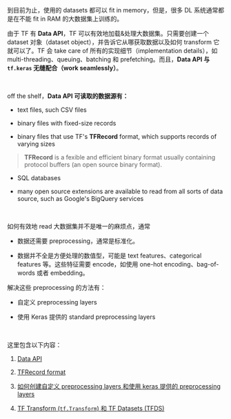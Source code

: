 到目前为止，使用的 datasets 都可以 fit in memory，但是，很多 DL 系统通常都是在不能 fit in RAM 的大数据集上训练的。

由于 TF 有 **Data API**，TF 可以有效地加载&处理大数据集。只需要创建一个 dataset 对象（dataset object），并告诉它从哪获取数据以及如何 transform 它就可以了。TF 会 take care of 所有的实现细节（implementation details），如 multi-threading、queuing、batching 和 prefetching。而且，**Data API 与 `tf.keras` 无缝配合（work seamlessly）**。

<br>

off the shelf，**Data API 可读取的数据源有：**

-   text files, such CSV files

-   binary files with fixed-size records

-   binary files that use TF's **TFRecord** format, which supports records of varying sizes

>   **TFRecord** is a fexible and efficient binary format usually containing protocol buffers (an open source binary format).

-   SQL databases

-   many open source extensions are available to read from all sorts of data source, such as Google's BigQuery services

<Br>

如何有效地 read 大数据集并不是唯一的麻烦点，通常

-   数据还需要 preprocessing，通常是标准化。

-   数据并不全是方便处理的数值型，可能是 text features、categorical features 等。这些特征需要 encode，如使用 one-hot encoding、bag-of-words 或者 embedding。

解决这些 preprocessing 的方法有：

-   自定义 preprocessing layers

-   使用 Keras 提供的 standard preprocessing layers

<br>

这里包含以下内容：

1.  [Data API](https://nbviewer.jupyter.org/github/libingallin/handson-ml-2nd/blob/master/chap13_load_and_preprocess_data_with_tf/chap13_TF_Data_API.ipynb)

2.  [TFRecord format]()

3.  [如何创建自定义 preprocessing layers 和使用 keras 提供的 preprocessing layers]()

4.  [TF Transform (`tf.Transform`) 和 TF Datasets (TFDS)]()
